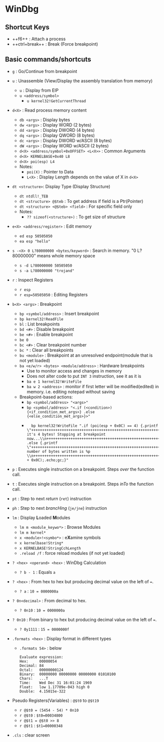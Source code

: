 

# WinDbg

## Shortcut Keys
* ++f6++ : Attach a process
* ++ctrl+break++ : Break (Force breakpoint)


## Basic commands/shortcuts
* `g`  : Go/Continue from breakpoint
* `u` : Unassemble (View/Display the assembly translation from memory)
    * `u` : Display from EIP
    * `u <address/symbol>`
        * `u kernel32!GetCurrentThread`
* `d<X>` : Read process memory content
    * `db <args>` : Display bytes
    * `dw <args>` : Display WORD  (2 bytes)
    * `dd <args>` : Display DWORD (4 bytes)
    * `dq <args>` : Display QWORD (8 bytes)
    * `dc <args>` : Display DWORD w/ASCII (8 bytes)
    * `dW <args>` : Display WORD  w/ASCII (2 bytes)
    * `d<X> <address/symbol+0xOFFSET> <L<X>>` : Common Arguments
    * `d<X> KERNELBASE+0x40 L8`
    * `d<X> poi(esp) L4`
    * Notes:
        * `poi(X)` : Pointer to Data
        * `L<X>` : Display Length depends on the value of X in `d<X>`
* `dt <structure>`: Display Type (Display Structure)
    * `dt ntdll!_TEB`
    * `dt <structure> @$teb` : To get address if field is a Ptr(Pointer)
    * `dt <structure> <@$teb> <field>` : For specific field only
    * Notes:
        * `?? sizeof(<structure>)` : To get size of structure
* `e<X> <address/register>` : Edit memory
    * `ed esp 50505050`
    * `ea esp "hello"`
* `s -<X> 0 L?80000000 <bytes/keyword>` : Search in memory. "0 L?80000000" means whole memory space
    * `s -d L?80000000 50505050`
    * `s -a L?80000000 "trojand"`
* `r` : Inspect Registers
    * `r esp`
    * `r esp=50505050` : Editing Registers
* `b<X> <args>` : Breakpoint
    * `bp <symbol/address>` : Insert breakpoint
    * `bp kernel32!ReadFile`
    * `bl` : List breakpoints
    * `bd <#>` : Disable breakpoint <number>
    * `be <#>` : Enable breakpoint <number>
    * `be 0`
    * `bc <#>` : Clear breakpoint number
    * `bc *` : Clear all breakpoints
    * `bu <module>` : Breakpoint at an unresolved endpoint(module that is not yet loaded)
    * `ba <e/w/r> <bytes> <module/address>` : Hardware breakpoints
        * Use to monitor access and changes in memory
        * Does not alter code to put `INT 3` instruction, see it as it is
        * `ba e 1 kernel32!WriteFile`
        * `ba w 2 <address>` : monitor if first letter will be modified(edited) in memory. i.e. editing notepad without saving
    * Breakpoint-based actions:
        * `bp <symbol/address> "<args>"`
        * `bp <symbol/address> "<.if (<condition>) {<if_condition_met_args>} .else {<else_condition_met_args>}>"`
        * ```
            bp kernel32!WriteFile ".if (poi(esp + 0x0C) == 4) {.printf \"++++++++++++++++++++++++++++++++++++++++++++++++++++++++++++++++++++++++++++++++++++++\\nHey it's 4 bytes! Stopping at breakpoint now...\\n++++++++++++++++++++++++++++++++++++++++++++++++++++++++++++++++++++++++++++++++++++++\\n\"} .else {.printf \"++++++++++++++++++++++++++++++++++++++++++++++++++++++++++++++++++++++++++++++++++++++\\nThe number of bytes written is %p \\n++++++++++++++++++++++++++++++++++++++++++++++++++++++++++++++++++++++++++++++++++++++\\n\",poi(esp + 0x0C);.echo;gc;}"
            ```
* `p` : Executes single instruction on a breakpoint. Steps *over* the function call.
* `t` : Executes single instruction on a breakpoint. Steps *inTo* the function call.
* `pt` : Step to next *return* (`ret`) instruction
* `ph` : Step to next *brancHing* (`je/jne`) instruction

* `lm` : Display **L**oaded **M**odules
    * `lm m <module_keywo*>` : Browse Modules
    * `lm m kernel*`
    * `x <module>!<symbo*>` : e**X**amine symbols
    * `x kernelbase!String*`
    * `x KERNELBASE!StringCchLength`
    * `.reload /f` : force reload modules (if not yet loaded)

* `? <hex> <operand> <hex>` : WinDbg Calculation
    * `? b - 1` : Equals `a`
* `? <hex>` : From hex to hex but producing decimal value on the left of `=`.
    * `? a` : `10 = 0000000a`
* `? 0n<decimal>` : From decimal to hex.
    * `? 0n10` : `10 = 0000000a`
* `? 0n10` : From binary to hex but producing decimal value on the left of `=`. 
    * `? 0y1111` : `15 = 0000000f`
* `.formats <hex>` : Display format in different types
    * `.formats 54>` : below
        ```
        Evaluate expression:
        Hex:     00000054
        Decimal: 84
        Octal:   00000000124
        Binary:  00000000 00000000 00000000 01010100
        Chars:   ...T
        Time:    Wed Dec 31 16:01:24 1969
        Float:   low 1.17709e-043 high 0
        Double:  4.15015e-322
        ```
* Pseudo Registers(Variables) : `@$t0` to `@$t19`
    * `r @$t0 = (5454 - 54) * 0n10`
    * `r @$t0` : `$t0=00034800`
    * `r @$t1 = @$t0 >> 8 `
    * `r @$t1` : `$t1=00000348`

* `.cls` : clear screen


